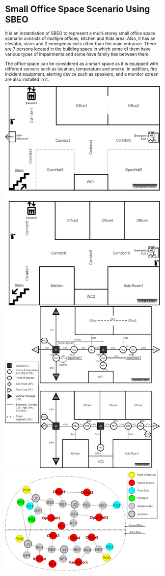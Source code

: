 # Small Office Space Scenario Using SBEO

It is an instantiation of SBEO to represent a multi-storey small office space scenario consists of multiple offices, kitchen and Kids area. Also, it has an elevator, stairs and 2 emergency exits other than the main entrance. There are 7 persons located in the building space in which some of them have various types of impairments and some have family ties between them.  

The office space can be considered as a smart space as it is equipped with different sensors such as location, temperature and smoke. In addition, fire incident equipment, alerting device such as speakers, and a monitor screen are also installed in it.

<p align="center">
  <img src="FloorPlanOfficeSpace.png"/>
  <img src="RouteGraphOfficeSpace_Detailed.png"/>
  <img src="NodeEdgeGraphOfficeSpace.png"/>
</p>
